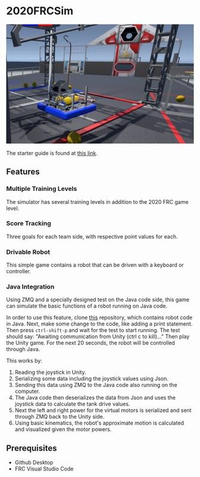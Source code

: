 # 2020FRCSim

![image](https://raw.githubusercontent.com/Maciej4/2020FRCSim/master/docs/images/frc2020_level_robot.png)

The starter guide is found at [this link](https://github.com/Maciej4/2020FRCSim/blob/master/docs/StarterGuide.md).

## Features

### Multiple Training Levels

The simulator has several training levels in addition to the 2020 FRC game level.

### Score Tracking

Three goals for each team side, with respective point values for each.

### Drivable Robot

This simple game contains a robot that can be driven with a keyboard or controller.

### Java Integration

Using ZMQ and a specially designed test on the Java code side, this game can simulate the basic functions of a robot running on Java code.

In order to use this feature, clone [this](https://github.com/Maciej4/NEOBot) repository, which contains robot code in Java. Next, make some change to the code, like adding a print statement. Then press `ctrl-shift-p` and wait for the test to start running. The test should say: "Awaiting communication from Unity (ctrl c to kill)..." Then play the Unity game. For the next 20 seconds, the robot will be controlled through Java.

This works by:

1. Reading the joystick in Unity.
2. Serializing some data including the joystick values using Json.
3. Sending this data using ZMQ to the Java code also running on the computer.
4. The Java code then deserializes the data from Json and uses the joystick data to calculate the tank drive values.
5. Next the left and right power for the virtual motors is serialized and sent through ZMQ back to the Unity side.
6. Using basic kinematics, the robot's approximate motion is calculated and visualized given the motor powers.

## Prerequisites

- Github Desktop
- FRC Visual Studio Code
